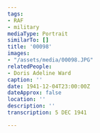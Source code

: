 ```yaml
---
tags:
- RAF
- military
mediaType: Portrait
similarTo: []
title: '00098'
images:
- "/assets/media/00098.JPG"
relatedPeople:
- Doris Adeline Ward
caption: ''
date: 1941-12-04T23:00:00Z
dateApprox: false
location: ''
description: ''
transcription: 5 DEC 1941

---
```

